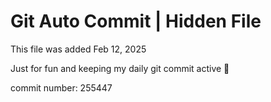 # Git Auto Commit | Hidden File

This file was added Feb 12, 2025

Just for fun and keeping my daily git commit active 🤪

commit number: 255447
